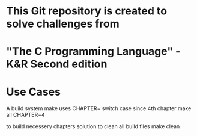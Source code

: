 # This Git repository is created to solve challenges from 
# "The C Programming Language" - K&R Second edition

# Use Cases
A build system make uses CHAPTER= switch case since 4th chapter
  make all CHAPTER=4

to build necessery chapters solution
to clean all build files
  make clean
